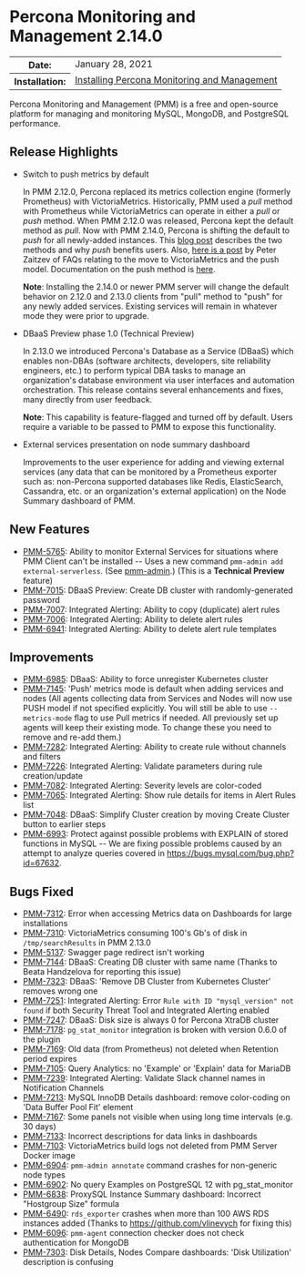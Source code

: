 # Percona Monitoring and Management 2.14.0

<table class="docutils field-list" frame="void" rules="none">
  <colgroup>
    <col class="field-name">
    <col class="field-body">
  </colgroup>
  <tbody valign="top">
    <tr class="field-odd field">
      <th class="field-name">Date:</th>
      <td class="field-body">January 28, 2021</td>
    </tr>
    <tr class="field-even field">
      <th class="field-name">Installation:</th>
      <td class="field-body">
        <a class="reference external" href="https://www.percona.com/software/pmm/quickstart">Installing Percona Monitoring and Management</a></td>
    </tr>
  </tbody>
</table>

Percona Monitoring and Management (PMM) is a free and open-source platform for managing and monitoring MySQL, MongoDB, and PostgreSQL performance.

## Release Highlights

- Switch to push metrics by default

    In PMM 2.12.0, Percona replaced its metrics collection engine (formerly Prometheus) with VictoriaMetrics. Historically, PMM used a *pull* method with Prometheus while VictoriaMetrics can operate in either a *pull* or *push* method. When PMM 2.12.0 was released, Percona kept the default method as *pull*. Now with PMM 2.14.0, Percona is shifting the default to *push* for all newly-added instances. This [blog post](https://www.percona.com/blog/2020/12/01/foiled-by-the-firewall-a-tale-of-transition-from-prometheus-to-victoriametrics/) describes the two methods and why *push* benefits users. Also, [here is a post](https://www.percona.com/blog/2020/12/16/percona-monitoring-and-management-migration-from-prometheus-to-victoriametrics-faq/) by Peter Zaitzev of FAQs relating to the move to VictoriaMetrics and the push model. Documentation on the push method is [here](https://www.percona.com/doc/percona-monitoring-and-management/2.x/details/victoria-metrics.html).

    **Note**: Installing the 2.14.0 or newer PMM server will change the default behavior on 2.12.0 and 2.13.0 clients from "pull" method to "push" for any newly added services. Existing services will remain in whatever mode they were prior to upgrade.

- DBaaS Preview phase 1.0 (Technical  Preview)

    In 2.13.0 we introduced Percona's Database as a Service (DBaaS) which enables non-DBAs (software architects, developers, site reliability engineers, etc.) to perform typical DBA tasks to manage an organization's database environment via user interfaces and automation orchestration.  This release contains several enhancements and fixes, many directly from user feedback.

    **Note**: This capability is feature-flagged and turned off by default. Users require a variable to be passed to PMM to expose this functionality.

- External services presentation on node summary dashboard

    Improvements to the user experience for adding and viewing external services (any data that can be monitored by a Prometheus exporter such as: non-Percona supported databases like Redis, ElasticSearch, Cassandra, etc. or an organization's external application) on the Node Summary dashboard of PMM.


## New Features

* [PMM-5765](https://jira.percona.com/browse/PMM-5765): Ability to monitor External Services for situations where PMM Client can't be installed -- Uses a new command `pmm-admin add external-serverless`. (See [pmm-admin](../details/commands/pmm-admin.md).) (This is a **Technical Preview** feature)
* [PMM-7015](https://jira.percona.com/browse/PMM-7015): DBaaS Preview: Create DB cluster with randomly-generated password
* [PMM-7007](https://jira.percona.com/browse/PMM-7007): Integrated Alerting: Ability to copy (duplicate) alert rules
* [PMM-7006](https://jira.percona.com/browse/PMM-7006): Integrated Alerting: Ability to delete alert rules
* [PMM-6941](https://jira.percona.com/browse/PMM-6941): Integrated Alerting: Ability to delete alert rule templates



## Improvements

* [PMM-6985](https://jira.percona.com/browse/PMM-6985): DBaaS: Ability to force unregister Kubernetes cluster
* [PMM-7145](https://jira.percona.com/browse/PMM-7145): 'Push' metrics mode is default when adding services and nodes (All agents collecting data from Services and Nodes will now use PUSH model if not specified explicitly. You will still be able to use `--metrics-mode` flag to use Pull metrics if needed. All previously set up agents will keep their existing mode. To change these you need to remove and re-add them.)
* [PMM-7282](https://jira.percona.com/browse/PMM-7282): Integrated Alerting: Ability to create rule without channels and filters
* [PMM-7226](https://jira.percona.com/browse/PMM-7226): Integrated Alerting: Validate parameters during rule creation/update
* [PMM-7082](https://jira.percona.com/browse/PMM-7082): Integrated Alerting: Severity levels are color-coded
* [PMM-7065](https://jira.percona.com/browse/PMM-7065): Integrated Alerting: Show rule details for items in Alert Rules list
* [PMM-7048](https://jira.percona.com/browse/PMM-7048): DBaaS: Simplify Cluster creation by moving Create Cluster button to earlier steps
* [PMM-6993](https://jira.percona.com/browse/PMM-6993): Protect against possible problems with EXPLAIN of stored functions in MySQL -- We are fixing possible problems caused by an attempt to analyze queries covered in <https://bugs.mysql.com/bug.php?id=67632>.



## Bugs Fixed

* [PMM-7312](https://jira.percona.com/browse/PMM-7312): Error when accessing Metrics data on Dashboards for large installations
* [PMM-7310](https://jira.percona.com/browse/PMM-7310): VictoriaMetrics consuming 100's Gb's of disk in `/tmp/searchResults` in PMM 2.13.0
* [PMM-5137](https://jira.percona.com/browse/PMM-5137): Swagger page redirect isn't working
* [PMM-7144](https://jira.percona.com/browse/PMM-7144): DBaaS: Creating DB cluster with same name (Thanks to Beata Handzelova for reporting this issue)
* [PMM-7323](https://jira.percona.com/browse/PMM-7323): DBaaS: 'Remove DB Cluster from Kubernetes Cluster' removes wrong one
* [PMM-7251](https://jira.percona.com/browse/PMM-7251): Integrated Alerting: Error `Rule with ID "mysql_version" not found` if both Security Threat Tool and Integrated Alerting enabled
* [PMM-7247](https://jira.percona.com/browse/PMM-7247): DBaaS: Disk size is always 0 for Percona XtraDB cluster
* [PMM-7178](https://jira.percona.com/browse/PMM-7178): `pg_stat_monitor` integration is broken with version 0.6.0 of the plugin
* [PMM-7169](https://jira.percona.com/browse/PMM-7169): Old data (from Prometheus) not deleted when Retention period expires
* [PMM-7105](https://jira.percona.com/browse/PMM-7105): Query Analytics: no 'Example' or 'Explain' data for MariaDB
* [PMM-7239](https://jira.percona.com/browse/PMM-7239): Integrated Alerting: Validate Slack channel names in Notification Channels
* [PMM-7213](https://jira.percona.com/browse/PMM-7213): MySQL InnoDB Details dashboard: remove color-coding on 'Data Buffer Pool Fit' element
* [PMM-7167](https://jira.percona.com/browse/PMM-7167): Some panels not visible when using long time intervals (e.g. 30 days)
* [PMM-7133](https://jira.percona.com/browse/PMM-7133): Incorrect descriptions for data links in dashboards
* [PMM-7103](https://jira.percona.com/browse/PMM-7103): VictoriaMetrics build logs not deleted from PMM Server Docker image
* [PMM-6904](https://jira.percona.com/browse/PMM-6904): `pmm-admin annotate` command crashes for non-generic node types
* [PMM-6902](https://jira.percona.com/browse/PMM-6902): No query Examples on PostgreSQL 12 with pg_stat_monitor
* [PMM-6838](https://jira.percona.com/browse/PMM-6838): ProxySQL Instance Summary dashboard: Incorrect "Hostgroup Size" formula
* [PMM-6490](https://jira.percona.com/browse/PMM-6490): `rds_exporter` crashes when more than 100 AWS RDS instances added (Thanks to <https://github.com/vlinevych> for fixing this)
* [PMM-6096](https://jira.percona.com/browse/PMM-6096): `pmm-agent` connection checker does not check authentication for MongoDB
* [PMM-7303](https://jira.percona.com/browse/PMM-7303): Disk Details, Nodes Compare dashboards: 'Disk Utilization' description is confusing
